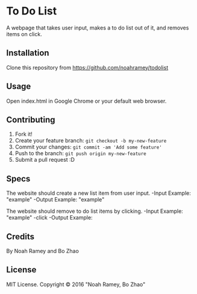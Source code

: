 # To Do List

A webpage that takes user input, makes a to do list out of it, and removes items on click.

## Installation

Clone this repository from https://github.com/noahramey/todolist

## Usage

Open index.html in Google Chrome or your default web browser.

## Contributing

1. Fork it!
2. Create your feature branch: `git checkout -b my-new-feature`
3. Commit your changes: `git commit -am 'Add some feature'`
4. Push to the branch: `git push origin my-new-feature`
5. Submit a pull request :D

## Specs

The website should create a new list item from user input.
  -Input Example: "example"
  -Output Example: "example"

The website should remove to do list items by clicking.
  -Input Example: "example" -click
  -Output Example:

## Credits

By Noah Ramey and Bo Zhao

## License

MIT License. Copyright &copy; 2016 "Noah Ramey, Bo Zhao"
